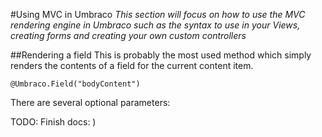 #Using MVC in Umbraco
_This section will focus on how to use the MVC rendering engine in Umbraco such as the syntax to use in your Views, creating forms and creating your own custom controllers_ 

##Rendering a field
This is probably the most used method which simply renders the contents of a field for the current content item.

	@Umbraco.Field("bodyContent")

There are several optional parameters:

TODO: Finish docs: )